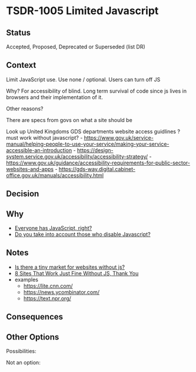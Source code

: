 # TSDR-1005 Limited Javascript

## Status

Accepted, Proposed, Deprecated or Superseded (list DR)

## Context

Limit JavaScript use. Use none / optional. Users can turn off JS

Why? For accessibility of blind. Long term survival of code since js lives in browsers and their implementation of it.

Other reasons?

There are specs from govs on what a site should be

Look up United Kingdoms GDS departments website access guidlines
	?must work without javascript?
    - https://www.gov.uk/service-manual/helping-people-to-use-your-service/making-your-service-accessible-an-introduction
    - https://design-system.service.gov.uk/accessibility/accessibility-strategy/
    - https://www.gov.uk/guidance/accessibility-requirements-for-public-sector-websites-and-apps
    - https://gds-way.digital.cabinet-office.gov.uk/manuals/accessibility.html





## Decision

## Why

- [Everyone has JavaScript, right?](https://www.kryogenix.org/code/browser/everyonehasjs.html)
- [Do you take into account those who disable Javascript?](https://www.reddit.com/r/webdev/comments/48z7jz/do_you_take_into_account_those_who_disable/)

## Notes

- [Is there a tiny market for websites without js?](https://www.reddit.com/r/webdev/comments/17jo8od/is_there_a_tiny_market_for_websites_without_js/)
- [8 Sites That Work Just Fine Without JS, Thank You](https://webdesignerdepot.com/8-sites-that-work-just-fine-without-js-thank-you/)
- examples
  - https://lite.cnn.com/
  - https://news.ycombinator.com/
  - https://text.npr.org/

## Consequences



## Other Options

Possibilities:

Not an option:

